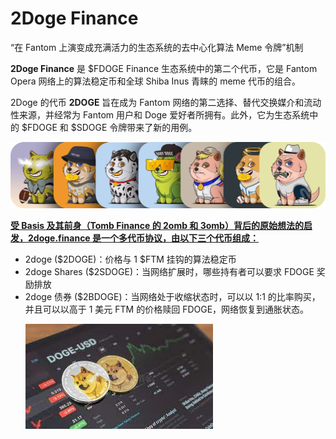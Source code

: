 # 2Doge Finance

<p>“在 Fantom 上演变成充满活力的生态系统的去中心化算法 Meme 令牌”机制</p>
<p><strong>2Doge Finance</strong> 是 $FDOGE Finance 生态系统中的第二个代币，它是 Fantom Opera 网络上的算法稳定币和全球 Shiba Inus 青睐的 meme 代币的组合。&nbsp;</p>
<p>2Doge 的代币 <strong>2DOGE</strong> 旨在成为 Fantom 网络的第二选择、替代交换媒介和流动性来源，并经常为 Fantom 用户和 Doge 爱好者所拥有。此外，它为生态系统中的 $FDOGE 和 $SDOGE 令牌带来了新的用例。</p>

![CollectionBanner](CollectionBanner.png)

<p><u><strong>受 Basis 及其前身（Tomb Finance 的 2omb 和 3omb）背后的原始想法的启发，2doge.finance 是一个多代币协议，由以下三个代币组成：</strong ></u></p>
<ul>
  <li>2doge ($2DOGE)：价格与 1 $FTM 挂钩的算法稳定币</li>
  <li>2doge Shares ($2SDOGE)：当网络扩展时，哪些持有者可以要求 FDOGE 奖励排放</li>
  <li>2doge 债券 ($2BDOGE)：当网络处于收缩状态时，可以以 1:1 的比率购买，并且可以以高于 1 美元 FTM 的价格赎回 FDOGE，网络恢复到通胀状态。




![uiu](uiu.png)

